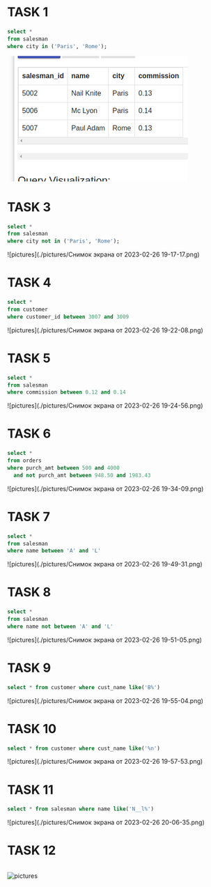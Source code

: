 # TASK 1

```sql
select *
from salesman
where city in ('Paris', 'Rome');
```

<img src="./pictures/Снимок экрана от 2023-02-26 19-13-43.png"> 

# TASK 3

```sql
select *
from salesman
where city not in ('Paris', 'Rome');
```

![pictures](./pictures/Снимок экрана от 2023-02-26 19-17-17.png)

# TASK 4

```sql
select *
from customer
where customer_id between 3007 and 3009
```

![pictures](./pictures/Снимок экрана от 2023-02-26 19-22-08.png)

# TASK 5

```sql
select *
from salesman
where commission between 0.12 and 0.14
```

![pictures](./pictures/Снимок экрана от 2023-02-26 19-24-56.png)

# TASK 6

```sql
select *
from orders
where purch_amt between 500 and 4000
  and not purch_amt between 948.50 and 1983.43
```

![pictures](./pictures/Снимок экрана от 2023-02-26 19-34-09.png)

# TASK 7

```sql
select *
from salesman
where name between 'A' and 'L'
```

![pictures](./pictures/Снимок экрана от 2023-02-26 19-49-31.png)

# TASK 8

```sql
select *
from salesman
where name not between 'A' and 'L'
```

![pictures](./pictures/Снимок экрана от 2023-02-26 19-51-05.png)

# TASK 9

```sql
select * from customer where cust_name like('B%')
```

![pictures](./pictures/Снимок экрана от 2023-02-26 19-55-04.png)

# TASK 10
```sql
select * from customer where cust_name like('%n')
```
![pictures](./pictures/Снимок экрана от 2023-02-26 19-57-53.png)

# TASK 11 
```sql
select * from salesman where name like('N__l%')
```
![pictures](./pictures/Снимок экрана от 2023-02-26 20-06-35.png)

# TASK 12
```sql

```
![pictures](./pictures/)







































